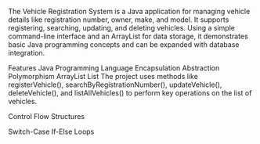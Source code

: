 The Vehicle Registration System is a Java application for managing vehicle details like registration number, owner, make, and model. It supports registering, searching, updating, and deleting vehicles. Using a simple command-line interface and an ArrayList for data storage, it demonstrates basic Java programming concepts and can be expanded with database integration.

Features
Java Programming Language
Encapsulation
Abstraction
Polymorphism
ArrayList
List
The project uses methods like registerVehicle(), searchByRegistrationNumber(), updateVehicle(), deleteVehicle(), and listAllVehicles() to perform key operations on the list of vehicles.

Control Flow Structures

Switch-Case
If-Else
Loops
